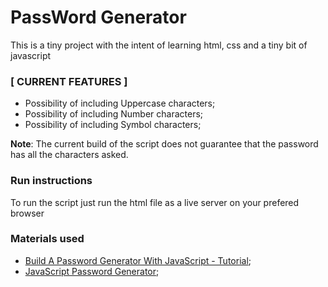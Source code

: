 # PassWord Generator

This is a tiny project with the intent of learning html, css and a tiny bit of javascript

### **[ CURRENT FEATURES ]**
* Possibility of including Uppercase characters;
* Possibility of including Number characters;
* Possibility of including Symbol characters;

**Note**: The current build of the script does not guarantee that the password has all the characters asked. 

### **Run instructions**
To run the script just run the html file as a live server on your prefered browser

### **Materials used**
* [Build A Password Generator With JavaScript - Tutorial](https://www.youtube.com/watch?v=iKo9pDKKHnc);
* [JavaScript Password Generator](https://www.youtube.com/watch?v=duNmhKgtcsI&list=WL&index=7);

